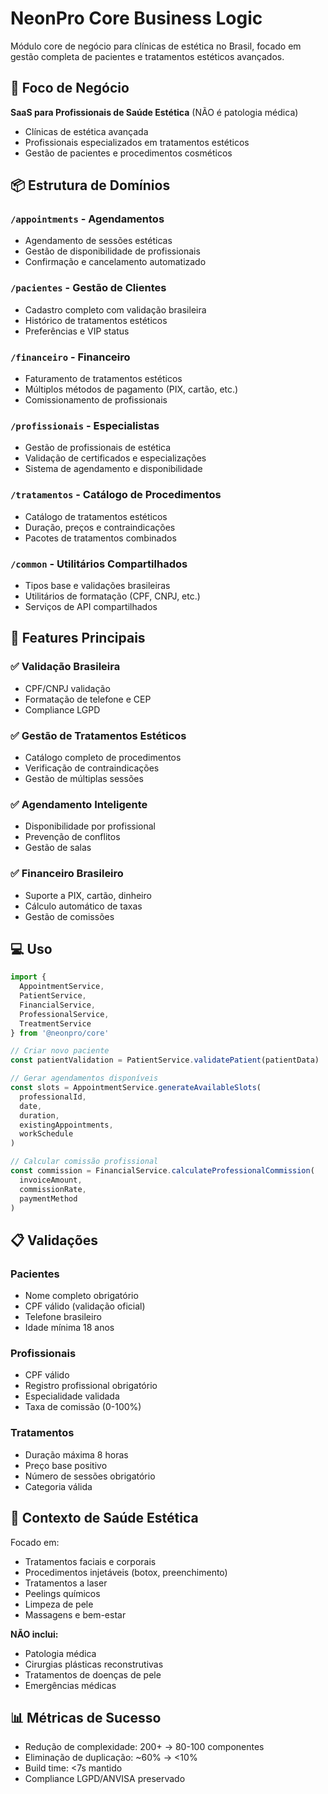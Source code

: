 # NeonPro Core Business Logic

Módulo core de negócio para clínicas de estética no Brasil, focado em gestão completa de pacientes e tratamentos estéticos avançados.

## 🎯 Foco de Negócio

**SaaS para Profissionais de Saúde Estética** (NÃO é patologia médica)
- Clínicas de estética avançada
- Profissionais especializados em tratamentos estéticos
- Gestão de pacientes e procedimentos cosméticos

## 📦 Estrutura de Domínios

### `/appointments` - Agendamentos
- Agendamento de sessões estéticas
- Gestão de disponibilidade de profissionais
- Confirmação e cancelamento automatizado

### `/pacientes` - Gestão de Clientes
- Cadastro completo com validação brasileira
- Histórico de tratamentos estéticos
- Preferências e VIP status

### `/financeiro` - Financeiro
- Faturamento de tratamentos estéticos
- Múltiplos métodos de pagamento (PIX, cartão, etc.)
- Comissionamento de profissionais

### `/profissionais` - Especialistas
- Gestão de profissionais de estética
- Validação de certificados e especializações
- Sistema de agendamento e disponibilidade

### `/tratamentos` - Catálogo de Procedimentos
- Catálogo de tratamentos estéticos
- Duração, preços e contraindicações
- Pacotes de tratamentos combinados

### `/common` - Utilitários Compartilhados
- Tipos base e validações brasileiras
- Utilitários de formatação (CPF, CNPJ, etc.)
- Serviços de API compartilhados

## 🚀 Features Principais

### ✅ Validação Brasileira
- CPF/CNPJ validação
- Formatação de telefone e CEP
- Compliance LGPD

### ✅ Gestão de Tratamentos Estéticos
- Catálogo completo de procedimentos
- Verificação de contraindicações
- Gestão de múltiplas sessões

### ✅ Agendamento Inteligente
- Disponibilidade por profissional
- Prevenção de conflitos
- Gestão de salas

### ✅ Financeiro Brasileiro
- Suporte a PIX, cartão, dinheiro
- Cálculo automático de taxas
- Gestão de comissões

## 💻 Uso

```typescript
import { 
  AppointmentService,
  PatientService,
  FinancialService,
  ProfessionalService,
  TreatmentService
} from '@neonpro/core'

// Criar novo paciente
const patientValidation = PatientService.validatePatient(patientData)

// Gerar agendamentos disponíveis
const slots = AppointmentService.generateAvailableSlots(
  professionalId,
  date,
  duration,
  existingAppointments,
  workSchedule
)

// Calcular comissão profissional
const commission = FinancialService.calculateProfessionalCommission(
  invoiceAmount,
  commissionRate,
  paymentMethod
)
```

## 📋 Validações

### Pacientes
- Nome completo obrigatório
- CPF válido (validação oficial)
- Telefone brasileiro
- Idade mínima 18 anos

### Profissionais
- CPF válido
- Registro profissional obrigatório
- Especialidade validada
- Taxa de comissão (0-100%)

### Tratamentos
- Duração máxima 8 horas
- Preço base positivo
- Número de sessões obrigatório
- Categoria válida

## 🏥 Contexto de Saúde Estética

Focado em:
- Tratamentos faciais e corporais
- Procedimentos injetáveis (botox, preenchimento)
- Tratamentos a laser
- Peelings químicos
- Limpeza de pele
- Massagens e bem-estar

**NÃO inclui:**
- Patologia médica
- Cirurgias plásticas reconstrutivas
- Tratamentos de doenças de pele
- Emergências médicas

## 📊 Métricas de Sucesso

- Redução de complexidade: 200+ → 80-100 componentes
- Eliminação de duplicação: ~60% → <10%
- Build time: <7s mantido
- Compliance LGPD/ANVISA preservado